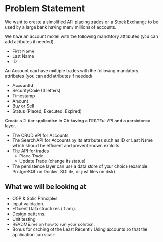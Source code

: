 # Problem Statement

We want to create a simplified API placing trades on a Stock Exchange to be used by a large bank having many millions of accounts.

We have an account model with the following mandatory attributes (you can add atributes if needed):
* First Name
* Last Name
* ID

An Account can have multiple trades with the following mandatory attributes (you can add atributes if needed)
* AccountId
* SecurityCode (3 letters)
* Timestamp
* Amount
* Buy or Sell
* Status (Placed, Executed, Expired)

Create a 2-tier application in C# having a RESTFul API and a persistence layer.
* The CRUD API for Accounts
* The Search API for Accounts by its attributes such as ID or Last Name which should be efficient and prevent known exploits.
* The API for trades
    * Place Trade
    * Update Trade (change its status)
* The persistence layer can use a data store of your choice (example: PostgreSQL on Docker, SQLite, or just files on disk). 

## What we will be looking at
* OOP & Solid Principles
* Input validation.
* Efficent Data structures (if any).
* Design patterns.
* Unit testing.
* README.md on how to run your solution.
* Bonus for caching of the Least Recently Using accounts so that the application can scale.


